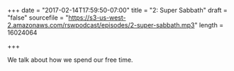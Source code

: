 +++
date = "2017-02-14T17:59:50-07:00"
title = "2: Super Sabbath"
draft = "false"
sourcefile = "https://s3-us-west-2.amazonaws.com/rswpodcast/episodes/2-super-sabbath.mp3"
length = 16024064

+++

We talk about how we spend our free time.

